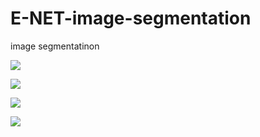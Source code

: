 # E-NET-image-segmentation
image segmentatinon


![](https://www.kaggleusercontent.com/kf/41379406/eyJhbGciOiJkaXIiLCJlbmMiOiJBMTI4Q0JDLUhTMjU2In0..BU-wy4Cr9GP_-1Ek-T7o6Q.69OAP-bsIhszFHmMTVPNcyosn2C7BE6Oby3k_YBKjU6wp34zouoPKClPFsfWbJ_6PPFojl6qrHGSrKymt4lgSxirOBbhfq_FZ34glc1X0OHXC1xkJjR6rPCWbccKpSQf0P_ZhbaNwxmt4Huf82HNuVWJAddn39QdWCJAhlU7NvkOUse0JysRnji6meS9JRFCB6pZmKkDJ-swnqFDCifgjTqkcotPyd0tWW1rAbkl6AyCNVpsIPq7ja2MtmADioXIg8WIzGiFgI4uOdkn_8YNhjZuWDKzZJrw4ffaD8kRO6Y9MXKVdokmBjrE7m9BJ4assoQOZ_5j8uul16zsspsHt67SZuWWeSznewZ3Y5ftgzWrZdVozdeoBwpigf3XMw14O8R6C-eCAZ_P2ZbMYPcce2ZutT2LqqLTl6raTlzK468NSCwUVBKJZWuXVOJYISIf4sST_flTedIapT4FJ64_oUZq-Pjc9VRQWOrzw3X6WDnnkby6q7cRHbEHo2JQCx5yC96oQC9DYCT41yM4vJ1pUYiEfXD0xyBCV0m4h229GZsl_9nj5mgh7Vpaq5bQT4sB8Q9OJw9W0kUOQJbGnZ7sQfH2-bNZ84_GZSVHK-WXg1ntwrWH-epwVz0UXfZ-qhI5bV_JGY0ytO7TT4gkOLzoOw.grrb6xkP7Z9GKFycdzEPqA/__results___files/__results___59_4.png)




![](https://www.kaggleusercontent.com/kf/41379406/eyJhbGciOiJkaXIiLCJlbmMiOiJBMTI4Q0JDLUhTMjU2In0..BU-wy4Cr9GP_-1Ek-T7o6Q.69OAP-bsIhszFHmMTVPNcyosn2C7BE6Oby3k_YBKjU6wp34zouoPKClPFsfWbJ_6PPFojl6qrHGSrKymt4lgSxirOBbhfq_FZ34glc1X0OHXC1xkJjR6rPCWbccKpSQf0P_ZhbaNwxmt4Huf82HNuVWJAddn39QdWCJAhlU7NvkOUse0JysRnji6meS9JRFCB6pZmKkDJ-swnqFDCifgjTqkcotPyd0tWW1rAbkl6AyCNVpsIPq7ja2MtmADioXIg8WIzGiFgI4uOdkn_8YNhjZuWDKzZJrw4ffaD8kRO6Y9MXKVdokmBjrE7m9BJ4assoQOZ_5j8uul16zsspsHt67SZuWWeSznewZ3Y5ftgzWrZdVozdeoBwpigf3XMw14O8R6C-eCAZ_P2ZbMYPcce2ZutT2LqqLTl6raTlzK468NSCwUVBKJZWuXVOJYISIf4sST_flTedIapT4FJ64_oUZq-Pjc9VRQWOrzw3X6WDnnkby6q7cRHbEHo2JQCx5yC96oQC9DYCT41yM4vJ1pUYiEfXD0xyBCV0m4h229GZsl_9nj5mgh7Vpaq5bQT4sB8Q9OJw9W0kUOQJbGnZ7sQfH2-bNZ84_GZSVHK-WXg1ntwrWH-epwVz0UXfZ-qhI5bV_JGY0ytO7TT4gkOLzoOw.grrb6xkP7Z9GKFycdzEPqA/__results___files/__results___61_1.png)


![](https://www.kaggleusercontent.com/kf/41379406/eyJhbGciOiJkaXIiLCJlbmMiOiJBMTI4Q0JDLUhTMjU2In0..BU-wy4Cr9GP_-1Ek-T7o6Q.69OAP-bsIhszFHmMTVPNcyosn2C7BE6Oby3k_YBKjU6wp34zouoPKClPFsfWbJ_6PPFojl6qrHGSrKymt4lgSxirOBbhfq_FZ34glc1X0OHXC1xkJjR6rPCWbccKpSQf0P_ZhbaNwxmt4Huf82HNuVWJAddn39QdWCJAhlU7NvkOUse0JysRnji6meS9JRFCB6pZmKkDJ-swnqFDCifgjTqkcotPyd0tWW1rAbkl6AyCNVpsIPq7ja2MtmADioXIg8WIzGiFgI4uOdkn_8YNhjZuWDKzZJrw4ffaD8kRO6Y9MXKVdokmBjrE7m9BJ4assoQOZ_5j8uul16zsspsHt67SZuWWeSznewZ3Y5ftgzWrZdVozdeoBwpigf3XMw14O8R6C-eCAZ_P2ZbMYPcce2ZutT2LqqLTl6raTlzK468NSCwUVBKJZWuXVOJYISIf4sST_flTedIapT4FJ64_oUZq-Pjc9VRQWOrzw3X6WDnnkby6q7cRHbEHo2JQCx5yC96oQC9DYCT41yM4vJ1pUYiEfXD0xyBCV0m4h229GZsl_9nj5mgh7Vpaq5bQT4sB8Q9OJw9W0kUOQJbGnZ7sQfH2-bNZ84_GZSVHK-WXg1ntwrWH-epwVz0UXfZ-qhI5bV_JGY0ytO7TT4gkOLzoOw.grrb6xkP7Z9GKFycdzEPqA/__results___files/__results___61_2.png)


![](https://www.kaggleusercontent.com/kf/41379406/eyJhbGciOiJkaXIiLCJlbmMiOiJBMTI4Q0JDLUhTMjU2In0..BU-wy4Cr9GP_-1Ek-T7o6Q.69OAP-bsIhszFHmMTVPNcyosn2C7BE6Oby3k_YBKjU6wp34zouoPKClPFsfWbJ_6PPFojl6qrHGSrKymt4lgSxirOBbhfq_FZ34glc1X0OHXC1xkJjR6rPCWbccKpSQf0P_ZhbaNwxmt4Huf82HNuVWJAddn39QdWCJAhlU7NvkOUse0JysRnji6meS9JRFCB6pZmKkDJ-swnqFDCifgjTqkcotPyd0tWW1rAbkl6AyCNVpsIPq7ja2MtmADioXIg8WIzGiFgI4uOdkn_8YNhjZuWDKzZJrw4ffaD8kRO6Y9MXKVdokmBjrE7m9BJ4assoQOZ_5j8uul16zsspsHt67SZuWWeSznewZ3Y5ftgzWrZdVozdeoBwpigf3XMw14O8R6C-eCAZ_P2ZbMYPcce2ZutT2LqqLTl6raTlzK468NSCwUVBKJZWuXVOJYISIf4sST_flTedIapT4FJ64_oUZq-Pjc9VRQWOrzw3X6WDnnkby6q7cRHbEHo2JQCx5yC96oQC9DYCT41yM4vJ1pUYiEfXD0xyBCV0m4h229GZsl_9nj5mgh7Vpaq5bQT4sB8Q9OJw9W0kUOQJbGnZ7sQfH2-bNZ84_GZSVHK-WXg1ntwrWH-epwVz0UXfZ-qhI5bV_JGY0ytO7TT4gkOLzoOw.grrb6xkP7Z9GKFycdzEPqA/__results___files/__results___61_4.png)
